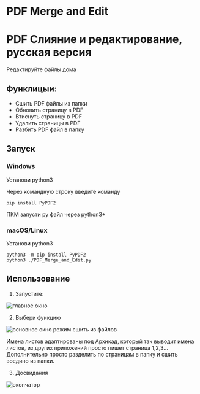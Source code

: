 # PDF Merge and Edit
# PDF Слияние и редактирование, русская версия
Редактируйте файлы дома

## Функлицыи:

* Сшить PDF файлы из папки
* Обновить страницу в PDF
* Втиснуть страницу в PDF
* Удалить страницы в PDF
* Разбить PDF файл в папку
  

## Запуск

### Windows    
Установи python3     

Через командную строку введите команду    
```
pip install PyPDF2
```
ПКМ запусти py файл через python3+   

### macOS/Linux  
Установи python3  
```
python3 -m pip install PyPDF2
python3 ./PDF_Merge_and_Edit.py
```

## Использование  

1. Запустите:

![главное окно](https://github.com/user-attachments/assets/26018613-4667-4c75-9643-d0433fbb571c)  


2. Выбери функцию   
   
![основное окно режим сшить из файлов](https://github.com/user-attachments/assets/76001366-a32d-4fff-b132-6167271c8bb6)  

Имена листов адаптированы под Архикад, который так выводит имена листов, из других приложений просто пишет страница 1,2,3...
Дополнительно просто разделить по страницам в папку и сшить воедино из папки.  

3. Досвидания   
   
![окончатор](https://github.com/user-attachments/assets/3004028a-fa8a-4962-84e7-fc3a6228fa7f)  




